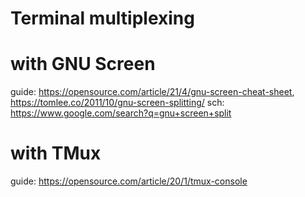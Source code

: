# Terminal multiplexing

# with GNU Screen
guide: https://opensource.com/article/21/4/gnu-screen-cheat-sheet, https://tomlee.co/2011/10/gnu-screen-splitting/ sch: https://www.google.com/search?q=gnu+screen+split

# with TMux
guide: https://opensource.com/article/20/1/tmux-console
